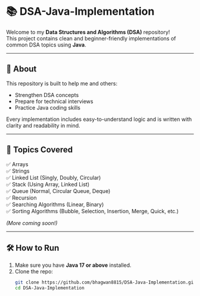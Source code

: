 # 📚 DSA-Java-Implementation

Welcome to my **Data Structures and Algorithms (DSA)** repository!  
This project contains clean and beginner-friendly implementations of common DSA topics using **Java**.

---

## 📌 About

This repository is built to help me and others:
- Strengthen DSA concepts
- Prepare for technical interviews
- Practice Java coding skills

Every implementation includes easy-to-understand logic and is written with clarity and readability in mind.

---

## 🚀 Topics Covered

✅ Arrays  
✅ Strings  
✅ Linked List (Singly, Doubly, Circular)  
✅ Stack (Using Array, Linked List)  
✅ Queue (Normal, Circular Queue, Deque)  
✅ Recursion  
✅ Searching Algorithms (Linear, Binary)  
✅ Sorting Algorithms (Bubble, Selection, Insertion, Merge, Quick, etc.)  


_(More coming soon!)_

---

## 🛠️ How to Run

1. Make sure you have **Java 17 or above** installed.
2. Clone the repo:
   ```bash
   git clone https://github.com/bhagwan8815/DSA-Java-Implementation.git
   cd DSA-Java-Implementation
